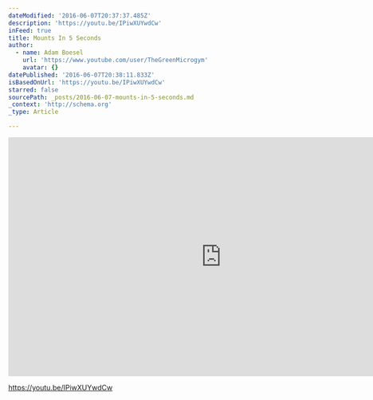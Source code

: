 ```yaml
---
dateModified: '2016-06-07T20:37:37.485Z'
description: 'https://youtu.be/IPiwXUYwdCw'
inFeed: true
title: Mounts In 5 Seconds
author:
  - name: Adam Boesel
    url: 'https://www.youtube.com/user/TheGreenMicrogym'
    avatar: {}
datePublished: '2016-06-07T20:38:11.833Z'
isBasedOnUrl: 'https://youtu.be/IPiwXUYwdCw'
starred: false
sourcePath: _posts/2016-06-07-mounts-in-5-seconds.md
_context: 'http://schema.org'
_type: Article

---
```

<iframe src="https://cdn.embedly.com/widgets/media.html?src=https%3A%2F%2Fwww.youtube.com%2Fembed%2FIPiwXUYwdCw%3Ffeature%3Doembed&amp;url=http%3A%2F%2Fwww.youtube.com%2Fwatch%3Fv%3DIPiwXUYwdCw&amp;image=https%3A%2F%2Fi.ytimg.com%2Fvi%2FIPiwXUYwdCw%2Fhqdefault.jpg&amp;key=b7d04c9b404c499eba89ee7072e1c4f7&amp;type=text%2Fhtml&amp;schema=youtube" width="854" height="480" scrolling="no" frameborder="0" allowfullscreen="" style=""></iframe>

https://youtu.be/IPiwXUYwdCw